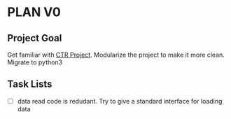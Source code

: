 # PLAN V0

## Project Goal
Get familiar with [CTR Project](https://github.com/Johnson0722/CTR_Prediction). Modularize the project to make it more clean.
Migrate to python3

## Task Lists
- [ ] data read code is redudant. Try to give a standard interface for loading data
